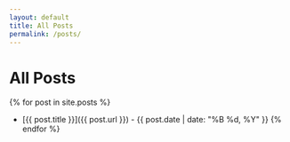 ```yaml
---
layout: default
title: All Posts
permalink: /posts/
---
```


# All Posts

{% for post in site.posts %}
- [{{ post.title }}]({{ post.url }}) - {{ post.date | date: "%B %d, %Y" }}
{% endfor %}